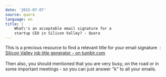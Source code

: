 ```yaml
---
date: '2015-07-07'
source: quora
language: en
title: |
    What\'s an acceptable email signature for a
    startup CEO in Silicon Valley? - Quora
---
```


This is a precious resource to find a relevant title for your email
signature  : [Silicon Valley job title generator - on
tumblr.com](http://siliconvalleyjobtitlegenerator.tumblr.com/)\
\
Then also, you should mentioned that you are very busy, on the road or
in some important meetings - so you can just answer \"k\" to all your
emails.
